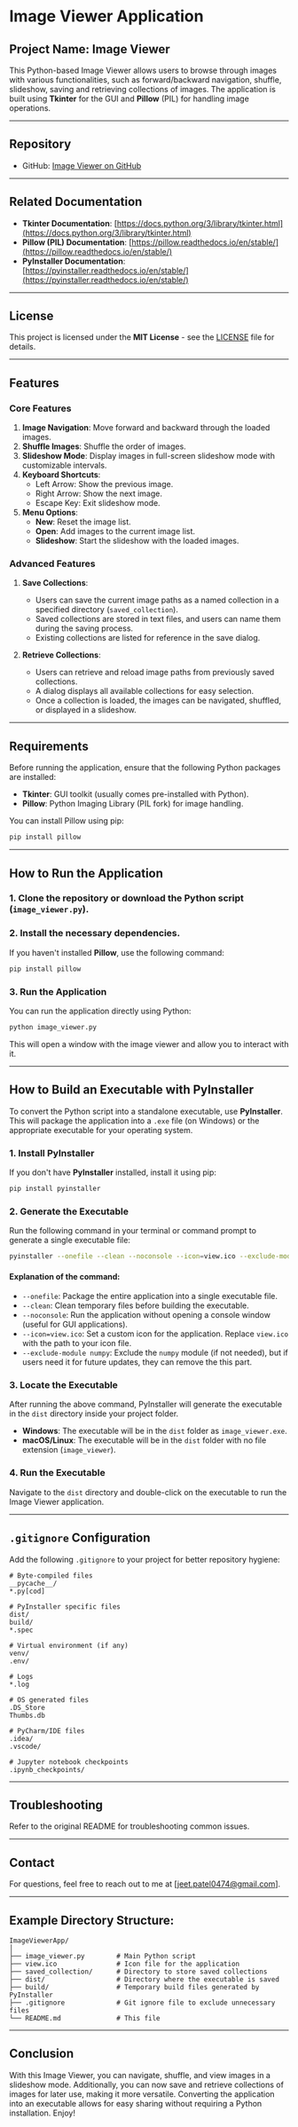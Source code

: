 # Image Viewer Application

## Project Name: Image Viewer

This Python-based Image Viewer allows users to browse through images with various functionalities, such as forward/backward navigation, shuffle, slideshow, saving and retrieving collections of images. The application is built using **Tkinter** for the GUI and **Pillow** (PIL) for handling image operations.

---

## Repository

- GitHub: [Image Viewer on GitHub](https://github.com/jeet0474/Image_Viewer_Application)

---

## Related Documentation

- **Tkinter Documentation**: [https://docs.python.org/3/library/tkinter.html](https://docs.python.org/3/library/tkinter.html)
- **Pillow (PIL) Documentation**: [https://pillow.readthedocs.io/en/stable/](https://pillow.readthedocs.io/en/stable/)
- **PyInstaller Documentation**: [https://pyinstaller.readthedocs.io/en/stable/](https://pyinstaller.readthedocs.io/en/stable/)

---

## License

This project is licensed under the **MIT License** - see the [LICENSE](LICENSE) file for details.

---

## Features

### Core Features
1. **Image Navigation**: Move forward and backward through the loaded images.
2. **Shuffle Images**: Shuffle the order of images.
3. **Slideshow Mode**: Display images in full-screen slideshow mode with customizable intervals.
4. **Keyboard Shortcuts**:
   - Left Arrow: Show the previous image.
   - Right Arrow: Show the next image.
   - Escape Key: Exit slideshow mode.
5. **Menu Options**:
   - **New**: Reset the image list.
   - **Open**: Add images to the current image list.
   - **Slideshow**: Start the slideshow with the loaded images.

### Advanced Features
1. **Save Collections**:
   - Users can save the current image paths as a named collection in a specified directory (`saved_collection`).
   - Saved collections are stored in text files, and users can name them during the saving process.
   - Existing collections are listed for reference in the save dialog.

2. **Retrieve Collections**:
   - Users can retrieve and reload image paths from previously saved collections.
   - A dialog displays all available collections for easy selection.
   - Once a collection is loaded, the images can be navigated, shuffled, or displayed in a slideshow.

---

## Requirements

Before running the application, ensure that the following Python packages are installed:

- **Tkinter**: GUI toolkit (usually comes pre-installed with Python).
- **Pillow**: Python Imaging Library (PIL fork) for image handling.

You can install Pillow using pip:
```bash
pip install pillow
```

---

## How to Run the Application

### 1. Clone the repository or download the Python script (`image_viewer.py`).

### 2. Install the necessary dependencies.
If you haven't installed **Pillow**, use the following command:
```bash
pip install pillow
```

### 3. Run the Application
You can run the application directly using Python:
```bash
python image_viewer.py
```
This will open a window with the image viewer and allow you to interact with it.

---

## How to Build an Executable with PyInstaller

To convert the Python script into a standalone executable, use **PyInstaller**. This will package the application into a `.exe` file (on Windows) or the appropriate executable for your operating system.

### 1. Install PyInstaller

If you don't have **PyInstaller** installed, install it using pip:
```bash
pip install pyinstaller
```

### 2. Generate the Executable

Run the following command in your terminal or command prompt to generate a single executable file:
```bash
pyinstaller --onefile --clean --noconsole --icon=view.ico --exclude-module numpy image_viewer.py
```

#### Explanation of the command:
- `--onefile`: Package the entire application into a single executable file.
- `--clean`: Clean temporary files before building the executable.
- `--noconsole`: Run the application without opening a console window (useful for GUI applications).
- `--icon=view.ico`: Set a custom icon for the application. Replace `view.ico` with the path to your icon file.
- `--exclude-module numpy`: Exclude the `numpy` module (if not needed), but if users need it for future updates, they can remove the this part.

### 3. Locate the Executable

After running the above command, PyInstaller will generate the executable in the `dist` directory inside your project folder.

- **Windows**: The executable will be in the `dist` folder as `image_viewer.exe`.
- **macOS/Linux**: The executable will be in the `dist` folder with no file extension (`image_viewer`).

### 4. Run the Executable

Navigate to the `dist` directory and double-click on the executable to run the Image Viewer application.

---

## `.gitignore` Configuration

Add the following `.gitignore` to your project for better repository hygiene:

```
# Byte-compiled files
__pycache__/
*.py[cod]

# PyInstaller specific files
dist/
build/
*.spec

# Virtual environment (if any)
venv/
.env/

# Logs
*.log

# OS generated files
.DS_Store
Thumbs.db

# PyCharm/IDE files
.idea/
.vscode/

# Jupyter notebook checkpoints
.ipynb_checkpoints/
```

---

## Troubleshooting

Refer to the original README for troubleshooting common issues.

---

## Contact

For questions, feel free to reach out to me at [jeet.patel0474@gmail.com].

---

## Example Directory Structure:

```
ImageViewerApp/
│
├── image_viewer.py        # Main Python script
├── view.ico               # Icon file for the application
├── saved_collection/      # Directory to store saved collections
├── dist/                  # Directory where the executable is saved
├── build/                 # Temporary build files generated by PyInstaller
├── .gitignore             # Git ignore file to exclude unnecessary files
└── README.md              # This file
```

---

## Conclusion

With this Image Viewer, you can navigate, shuffle, and view images in a slideshow mode. Additionally, you can now save and retrieve collections of images for later use, making it more versatile. Converting the application into an executable allows for easy sharing without requiring a Python installation. Enjoy!